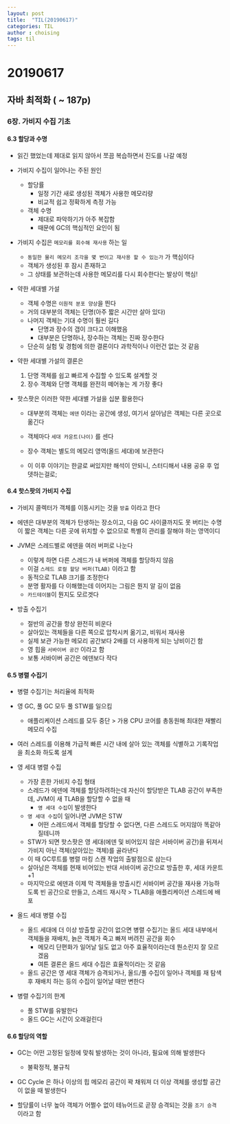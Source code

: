 ```yaml
---
layout: post
title:  "TIL(20190617)"
categories: TIL
author : choising
tags: til
---
```


# 20190617

## 자바 최적화 ( ~ 187p)

### 6장. 가비지 수집 기초

#### 6.3 할당과 수명

- 읽긴 했었는데 제대로 읽지 않아서 쪼끔 복습하면서 진도를 나갈 예정

- 가비지 수집이 일어나는 주된 원인
    - 할당률
        - 일정 기간 새로 생성된 객체가 사용한 메모리량
        - 비교적 쉽고 정확하게 측정 가능
    - 객체 수명
        - 제대로 파악하기가 아주 복잡함
        - 때문에 GC의 핵심적인 요인이 됨

- 가비지 수집은 `메모리를 회수해 재사용` 하는 일
    - `동일한 물리 메모리 조각을 몇 번이고 재사용 할 수 있는가` 가 핵심이다
    - 객체가 생성된 후 잠시 존재하고
    - 그 상태를 보관하는데 사용한 메모리를 다시 회수한다는 발상이 핵심!

- 약한 세대별 가설
    - 객체 수명은 `이원적 분포 양상`을 띈다
    - 거의 대부분의 객체는 단명(아주 짧은 시간만 살아 있다)
    - 나머지 객체는 기대 수명이 훨씬 길다
        - 단명과 장수의 갭이 크다고 이해했음
        - 대부분은 단명하나, 장수하는 객체는 진짜 장수한다
    - 단순히 실험 및 경험에 의한 결론이다 과학적이나 이런건 없는 것 같음

- 약한 세대별 가설의 결론은
    1. 단명 객체를 쉽고 빠르게 수집할 수 있도록 설계할 것
    2. 장수 객체와 단명 객체를 완전히 떼어놓는 게 가장 좋다

- 핫스팟은 이러한 약한 세대별 가설을 십분 활용한다
    - 대부분의 객체는 `에덴` 이라는 공간에 생성, 여기서 살아남은 객체는 다른 곳으로 옮긴다
    - 객체마다 `세대 카운트(나이)` 를 센다
    - 장수 객체는 별도의 메모리 영역(올드 세대)에 보관한다

    - 이 이후 이야기는 한글로 써있지만 해석이 안되니, 스터디해서 내용 공유 후 업뎃하는걸로;

#### 6.4 핫스팟의 가비지 수집

- 가비지 콜렉터가 객체를 이동시키는 것을 `방출` 이라고 한다

- 에덴은 대부분의 객체가 탄생하는 장소이고, 다음 GC 사이클까지도 못 버티는 수명이 짧은 객체는 다른 곳에 위치할 수 없으므로 특별히 관리를 잘해야 하는 영역이디

- JVM은 스레드별로 에덴을 여러 버퍼로 나눈다
    - 이렇게 하면 다른 스레드가 내 버퍼에 객체를 할당하지 않음
    - 이걸 `스레드 로컬 할당 버퍼(TLAB)` 이라고 함
    - 동적으로 TLAB 크기를 조정한다
    - 분명 활자를 다 이해했는데 이어지는 그림은 뭔지 알 길이 없음
    - `카드테이블`이 뭔지도 모르겟다

- 방출 수집기
    - 절반의 공간을 항상 완전히 비운다
    - 살아있는 객체들을 다른 쪽으로 압착시켜 옮기고, 비워서 재사용
    - 실제 보관 가능한 메모리 공간보다 2배를 더 사용하게 되는 낭비이긴 함
    - 영 힙을 `서바이버 공간` 이라고 함
    - 보통 서바이버 공간은 에덴보다 작다
 
 #### 6.5 병렬 수집기
 
 - 병렬 수집기는 처리율에 최적화
 - 영 GC, 풀 GC 모두 풀 STW를 일으킴
    - 애플리케이션 스레드를 모두 중단 > 가용 CPU 코어를 총동원해 최대한 재빨리 메모리 수집
- 여러 스레드를 이용해 가급적 빠른 시간 내에 살아 있는 객체를 식별하고 기록작업을 최소화 하도록 설계

- 영 세대 병렬 수집
    - 가장 흔한 가비지 수집 형태
    - 스레드가 에덴에 객체를 할당하려하는데 자신이 할당받은 TLAB 공간이 부족한데, JVM이 새 TLAB을 할당할 수 없을 때
        - `영 세대 수집`이 발생한다
    - `영 세대 수집`이 일어나면 JVM은 STW
        - 어떤 스레드에서 객체를 할당할 수 없다면, 다른 스레드도 머지않아 똑같아 질테니까
    - STW가 되면 핫스팟은 영 세대(에덴 및 비어있지 않은 서바이버 공간)을 뒤져서 가비지 아닌 객체(살아있는 객체)를 골라낸다
    - 이 때 GC루트를 병렬 마킹 스캔 작업의 출발점으로 삼는다
    - 살아남은 객체를 현재 비어있는 반대 서바이버 공간으로 방출한 후, 세대 카운트+1
    - 마지막으로 에덴과 이제 막 객체들을 방출시킨 서바이버 공간을 재사용 가능하도록 빈 공간으로 만들고, 스레드 재시작 > TLAB을 애플리케이션 스레드에 배포


- 올드 세대 병렬 수집
    - 올드 세대에 더 이상 방출할 공간이 없으면 병렬 수집기는 올드 세대 내부에서 객체들을 재배치, 늙은 객체가 죽고 빠져 버려진 공간을 회수
        - 메모리 단편화가 일어날 일도 없고 아주 효율적이라는데 뭔소린지 잘 모르겠음
        - 여튼 결론은 올드 세대 수집은 효율적이라는 것 같음
    - 올드 공간은 영 세대 객체가 승격되거나, 올드/풀 수집이 일어나 객체를 재 탐색 후 재배치 하는 등의 수집이 일어날 때만 변한다

- 병렬 수집기의 한계
    - 풀 STW를 유발한다
    - 올드 GC는 시간이 오래걸린다

#### 6.6 할당의 역할

- GC는 어떤 고정된 일정에 맞춰 발생하는 것이 아니라, 필요에 의해 발생한다
    - 불확정적, 불규칙

- GC Cycle 은 하나 이상의 힙 메모리 공간이 꽉 채워져 더 이상 객체를 생성할 공간이 없을 때 발생한다

- 할당률이 너무 높아 객체가 어쩔수 없이 테뉴어드로 곧장 승격되는 것을 `조기 승격` 이라고 함
